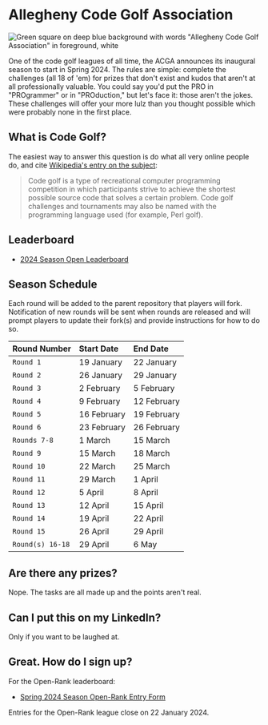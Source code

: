# Allegheny Code Golf Association

![Green square on deep blue background with words "Allegheny Code Golf Association" in foreground, white](https://github.com/allegheny-college-cmpsc-201-spring-2024/golf/assets/1552764/d3ee6a91-74c9-482b-84eb-ec9a2e8dee05)

One of the code golf leagues of all time, the ACGA announces its inaugural season to start in Spring 2024. The rules are simple: complete
the challenges (all 18 of 'em) for prizes that don't exist and kudos that aren't at all professionally valuable. You could say you'd put the PRO in "PROgrammer"
or in "PROduction," but let's face it: those aren't the jokes. These challenges will offer your more lulz than you thought possible which were probably none
in the first place. 

## What is Code Golf?

The easiest way to answer this question is do what all very online people do, and cite [Wikipedia's entry on the subject](https://en.wikipedia.org/wiki/Code_golf):

> Code golf is a type of recreational computer programming competition in which participants strive to achieve the shortest possible source code that solves a certain problem. Code golf challenges and tournaments may also be named with the programming language used (for example, Perl golf).

## Leaderboard

* [2024 Season Open Leaderboard](https://chompe.rs/acga-open-2024-leaderboard)

## Season Schedule

Each round will be added to the parent repository that players will fork. Notification of new rounds will be sent when rounds are released and will prompt
players to update their fork(s) and provide instructions for how to do so.

|Round Number |Start Date |End Date |
|:------------|:----------|:--------|
|`Round 1`      |19 January	|22 January	|
|`Round 2`	    |26 January |29 January |		
|`Round 3`	    |2 February	|5 February |		
|`Round 4`	    |9 February	|12 February |		
|`Round 5`	    |16 February |19 February |
|`Round 6`	    |23 February |26 February |
|`Rounds 7-8`	  |1 March	   |15 March    |
|`Round 9`    |15 March	   |18 March    |
|`Round 10`   |22 March	   |25 March    |	
|`Round 11`    |29 March	   |1 April     |	
|`Round 12 `	  |5 April	   |8 April     |		
|`Round 13`	    |12 April	   |15 April	  |
|`Round 14`	    |19 April	   |22 April	  |
|`Round 15`	    |26 April 	 |29 April    |	
|`Round(s) 16-18` |29 April |6 May       | 

## Are there any prizes?

Nope. The tasks are all made up and the points aren't real.

## Can I put this on my LinkedIn?

Only if you want to be laughed at.

## Great. How do I sign up?

For the Open-Rank leaderboard:

* [Spring 2024 Season Open-Rank Entry Form](https://chompe.rs/acga-spring-2024-registration)

Entries for the Open-Rank league close on 22 January 2024.
